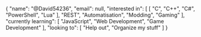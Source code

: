 {
  "name": "@David54236",
  "email": null,
  "interested in": [
    [
      "C",
      "C++",
      "C#",
      "PowerShell",
      "Lua"
    ],
    "REST",
    "Automatisation",
    "Modding",
    "Gaming"
  ],
  "currently learning": [
    "JavaScript",
    "Web Development",
    "Game Development"
  ],
  "looking to": [
    "Help out",
    "Organize my stuff"
  ]
}
